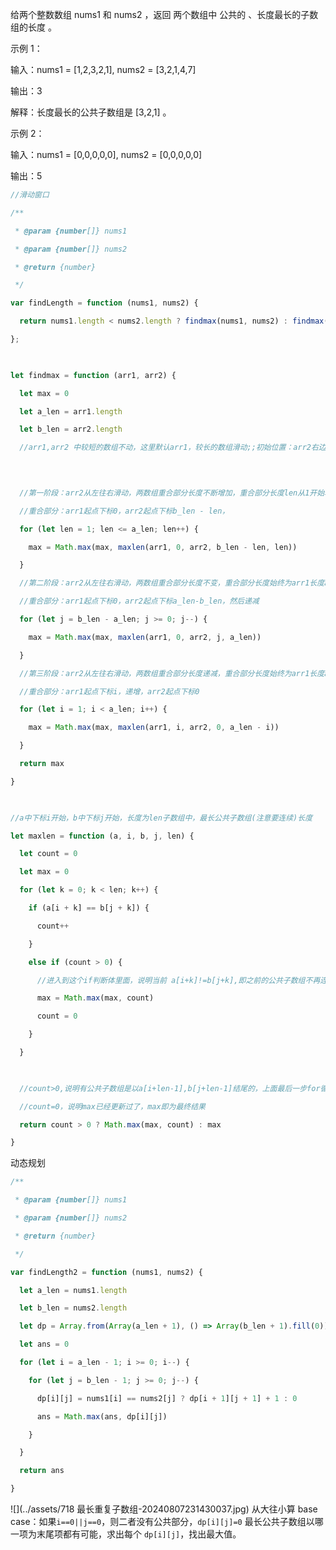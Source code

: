 给两个整数数组 nums1 和 nums2 ，返回 两个数组中 公共的 、长度最长的子数组的长度 。

  

示例 1：

  

输入：nums1 = [1,2,3,2,1], nums2 = [3,2,1,4,7]

输出：3

解释：长度最长的公共子数组是 [3,2,1] 。

示例 2：

  

输入：nums1 = [0,0,0,0,0], nums2 = [0,0,0,0,0]

输出：5


```js
//滑动窗口

/**

 * @param {number[]} nums1

 * @param {number[]} nums2

 * @return {number}

 */

var findLength = function (nums1, nums2) {

  return nums1.length < nums2.length ? findmax(nums1, nums2) : findmax(nums2, nums1)

};

  

let findmax = function (arr1, arr2) {

  let max = 0

  let a_len = arr1.length

  let b_len = arr2.length

  //arr1,arr2 中较短的数组不动，这里默认arr1，较长的数组滑动;;初始位置：arr2右边界挨着arr1左边界，arr2从左往右滑动

  
  

  //第一阶段：arr2从左往右滑动，两数组重合部分长度不断增加，重合部分长度len从1开始增加

  //重合部分：arr1起点下标0，arr2起点下标b_len - len，

  for (let len = 1; len <= a_len; len++) {

    max = Math.max(max, maxlen(arr1, 0, arr2, b_len - len, len))

  }

  //第二阶段：arr2从左往右滑动，两数组重合部分长度不变，重合部分长度始终为arr1长度a_len

  //重合部分：arr1起点下标0，arr2起点下标a_len-b_len，然后递减

  for (let j = b_len - a_len; j >= 0; j--) {

    max = Math.max(max, maxlen(arr1, 0, arr2, j, a_len))

  }

  //第三阶段：arr2从左往右滑动，两数组重合部分长度递减，重合部分长度始终为arr1长度a_len-i

  //重合部分：arr1起点下标i，递增，arr2起点下标0

  for (let i = 1; i < a_len; i++) {

    max = Math.max(max, maxlen(arr1, i, arr2, 0, a_len - i))

  }

  return max

}

  

//a中下标i开始，b中下标j开始，长度为len子数组中，最长公共子数组(注意要连续)长度

let maxlen = function (a, i, b, j, len) {

  let count = 0

  let max = 0

  for (let k = 0; k < len; k++) {

    if (a[i + k] == b[j + k]) {

      count++

    }

    else if (count > 0) {

      //进入到这个if判断体里面，说明当前 a[i+k]!=b[j+k],即之前的公共子数组不再连续， 所以要记录最大值，同时将count置零

      max = Math.max(max, count)

      count = 0

    }

  }

  

  //count>0,说明有公共子数组是以a[i+len-1],b[j+len-1]结尾的，上面最后一步for循环没有进入到else if判断题里面，所以最终结果要取当前count和max的最大值

  //count=0，说明max已经更新过了，max即为最终结果

  return count > 0 ? Math.max(max, count) : max

}
```


动态规划
```js
/**

 * @param {number[]} nums1

 * @param {number[]} nums2

 * @return {number}

 */

var findLength2 = function (nums1, nums2) {

  let a_len = nums1.length

  let b_len = nums2.length

  let dp = Array.from(Array(a_len + 1), () => Array(b_len + 1).fill(0))

  let ans = 0

  for (let i = a_len - 1; i >= 0; i--) {

    for (let j = b_len - 1; j >= 0; j--) {

      dp[i][j] = nums1[i] == nums2[j] ? dp[i + 1][j + 1] + 1 : 0

      ans = Math.max(ans, dp[i][j])

    }

  }

  return ans

}
```

![](../assets/718 最长重复子数组-20240807231430037.jpg)
从大往小算
base case：如果`i==0||j==0`，则二者没有公共部分，`dp[i][j]=0`
最长公共子数组以哪一项为末尾项都有可能，求出每个 `dp[i][j]`，找出最大值。
